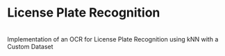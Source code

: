 # License Plate Recognition
<br>
Implementation of an OCR for License Plate Recognition using kNN with a Custom Dataset
